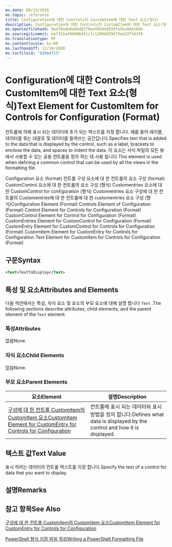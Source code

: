 ```yaml
---
ms.date: 09/13/2016
ms.topic: reference
title: Configuration에 대한 Controls의 CustomItem에 대한 Text 요소(형식)
description: Configuration에 대한 Controls의 CustomItem에 대한 Text 요소(형식)
ms.openlocfilehash: 9ea70ade8e86d8278ee95bd4d93dfa5ba9d8160b
ms.sourcegitcommit: ba7315a496986451cfc1296b659d73ea2373d3f0
ms.translationtype: MT
ms.contentlocale: ko-KR
ms.lasthandoff: 12/10/2020
ms.locfileid: "92664713"
---
```

# <a name="text-element-for-customitem-for-controls-for-configuration-format"></a><span data-ttu-id="a6a62-103">Configuration에 대한 Controls의 CustomItem에 대한 Text 요소(형식)</span><span class="sxs-lookup"><span data-stu-id="a6a62-103">Text Element for CustomItem for Controls for Configuration (Format)</span></span>

<span data-ttu-id="a6a62-104">컨트롤에 의해 표시 되는 데이터에 추가 되는 텍스트를 지정 합니다. 예를 들어 레이블, 데이터를 묶는 대괄호 및 데이터를 들여쓰는 공간입니다.</span><span class="sxs-lookup"><span data-stu-id="a6a62-104">Specifies text that is added to the data that is displayed by the control, such as a label, brackets to enclose the data, and spaces to indent the data.</span></span> <span data-ttu-id="a6a62-105">이 요소는 서식 파일의 모든 뷰에서 사용할 수 있는 공용 컨트롤을 정의 하는 데 사용 됩니다.</span><span class="sxs-lookup"><span data-stu-id="a6a62-105">This element is used when defining a common control that can be used by all the views in the formatting file.</span></span>

<span data-ttu-id="a6a62-106">Configuration 요소 (format) 컨트롤 구성 요소에 대 한 컨트롤의 요소 구성 (format) CustomControl 요소에 대 한 컨트롤의 요소 구성 (형식) Customentries 요소에 대 한 CustomControl for configuration (형식) Customentries 요소 구성에 대 한 컨트롤의 Customentries에 대 한 컨트롤에 대 한 customentries 요소 구성 (형식)</span><span class="sxs-lookup"><span data-stu-id="a6a62-106">Configuration Element (Format) Controls Element of Configuration (Format) Control Element for Controls for Configuration (Format) CustomControl Element for Control for Configuration (Format) CustomEntries Element for CustomControl for Configuration (Format) CustomEntry Element for CustomControl for Controls for Configuration (Format) CustomItem Element for CustomEntry for Controls for Configuration Text Element for CustomItem for Controls for Configuration (Format)</span></span>

## <a name="syntax"></a><span data-ttu-id="a6a62-107">구문</span><span class="sxs-lookup"><span data-stu-id="a6a62-107">Syntax</span></span>

```xml
<Text>TextToDisplay</Text>
```

## <a name="attributes-and-elements"></a><span data-ttu-id="a6a62-108">특성 및 요소</span><span class="sxs-lookup"><span data-stu-id="a6a62-108">Attributes and Elements</span></span>

<span data-ttu-id="a6a62-109">다음 섹션에서는 특성, 자식 요소 및 요소의 부모 요소에 대해 설명 합니다 `Text` .</span><span class="sxs-lookup"><span data-stu-id="a6a62-109">The following sections describe attributes, child elements, and the parent element of the `Text` element.</span></span>

### <a name="attributes"></a><span data-ttu-id="a6a62-110">특성</span><span class="sxs-lookup"><span data-stu-id="a6a62-110">Attributes</span></span>

<span data-ttu-id="a6a62-111">없음</span><span class="sxs-lookup"><span data-stu-id="a6a62-111">None.</span></span>

### <a name="child-elements"></a><span data-ttu-id="a6a62-112">자식 요소</span><span class="sxs-lookup"><span data-stu-id="a6a62-112">Child Elements</span></span>

<span data-ttu-id="a6a62-113">없음</span><span class="sxs-lookup"><span data-stu-id="a6a62-113">None.</span></span>

### <a name="parent-elements"></a><span data-ttu-id="a6a62-114">부모 요소</span><span class="sxs-lookup"><span data-stu-id="a6a62-114">Parent Elements</span></span>

|<span data-ttu-id="a6a62-115">요소</span><span class="sxs-lookup"><span data-stu-id="a6a62-115">Element</span></span>|<span data-ttu-id="a6a62-116">설명</span><span class="sxs-lookup"><span data-stu-id="a6a62-116">Description</span></span>|
|-------------|-----------------|
|[<span data-ttu-id="a6a62-117">구성에 대 한 컨트롤 Customitem의 CustomItem 요소</span><span class="sxs-lookup"><span data-stu-id="a6a62-117">CustomItem Element for CustomEntry for Controls for Configuration</span></span>](./customitem-element-for-customentry-for-controls-for-configuration-format.md)|<span data-ttu-id="a6a62-118">컨트롤에 표시 되는 데이터와 표시 방법을 정의 합니다.</span><span class="sxs-lookup"><span data-stu-id="a6a62-118">Defines what data is displayed by the control and how it is displayed.</span></span>|

## <a name="text-value"></a><span data-ttu-id="a6a62-119">텍스트 값</span><span class="sxs-lookup"><span data-stu-id="a6a62-119">Text Value</span></span>

<span data-ttu-id="a6a62-120">표시 하려는 데이터의 컨트롤 텍스트를 지정 합니다.</span><span class="sxs-lookup"><span data-stu-id="a6a62-120">Specify the text of a control for data that you want to display.</span></span>

## <a name="remarks"></a><span data-ttu-id="a6a62-121">설명</span><span class="sxs-lookup"><span data-stu-id="a6a62-121">Remarks</span></span>

## <a name="see-also"></a><span data-ttu-id="a6a62-122">참고 항목</span><span class="sxs-lookup"><span data-stu-id="a6a62-122">See Also</span></span>

[<span data-ttu-id="a6a62-123">구성에 대 한 컨트롤 Customitem의 CustomItem 요소</span><span class="sxs-lookup"><span data-stu-id="a6a62-123">CustomItem Element for CustomEntry for Controls for Configuration</span></span>](./customitem-element-for-customentry-for-controls-for-configuration-format.md)

[<span data-ttu-id="a6a62-124">PowerShell 형식 지정 파일 작성</span><span class="sxs-lookup"><span data-stu-id="a6a62-124">Writing a PowerShell Formatting File</span></span>](./writing-a-powershell-formatting-file.md)
